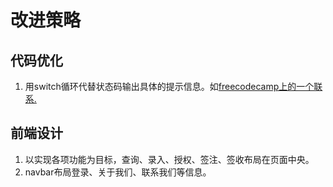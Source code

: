 # 改进策略

## 代码优化
1. 用switch循环代替状态码输出具体的提示信息。如[freecodecamp上的一个联系.](https://learn.freecodecamp.org/javascript-algorithms-and-data-structures/basic-javascript/selecting-from-many-options-with-switch-statements/)

## 前端设计
1. 以实现各项功能为目标，查询、录入、授权、签注、签收布局在页面中央。
2. navbar布局登录、关于我们、联系我们等信息。
